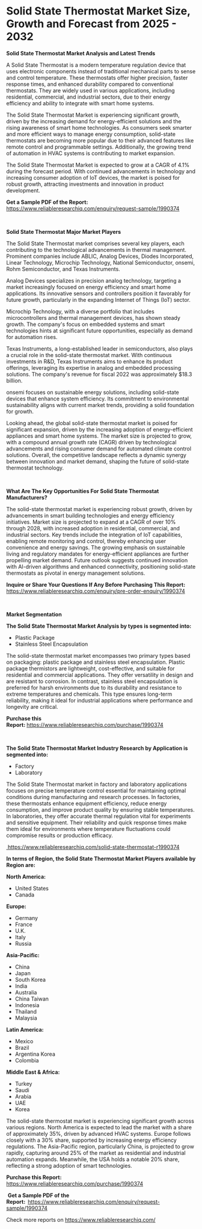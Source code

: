 <p><h1>Solid State Thermostat Market Size, Growth and Forecast from 2025 - 2032</h1></p><p><strong>Solid State Thermostat Market Analysis and Latest Trends</strong></p>
<p><p>A Solid State Thermostat is a modern temperature regulation device that uses electronic components instead of traditional mechanical parts to sense and control temperature. These thermostats offer higher precision, faster response times, and enhanced durability compared to conventional thermostats. They are widely used in various applications, including residential, commercial, and industrial sectors, due to their energy efficiency and ability to integrate with smart home systems.</p><p>The Solid State Thermostat Market is experiencing significant growth, driven by the increasing demand for energy-efficient solutions and the rising awareness of smart home technologies. As consumers seek smarter and more efficient ways to manage energy consumption, solid-state thermostats are becoming more popular due to their advanced features like remote control and programmable settings. Additionally, the growing trend of automation in HVAC systems is contributing to market expansion.</p><p>The Solid State Thermostat Market is expected to grow at a CAGR of 4.1% during the forecast period. With continued advancements in technology and increasing consumer adoption of IoT devices, the market is poised for robust growth, attracting investments and innovation in product development.</p></p>
<p><strong>Get a Sample PDF of the Report:&nbsp;</strong> <a href="https://www.reliableresearchiq.com/enquiry/request-sample/1990374?utm_campaign=3519&utm_medium=2&utm_source=Github&utm_content=ia&utm_term=06042025&utm_id=solid-state-thermostat">https://www.reliableresearchiq.com/enquiry/request-sample/1990374</a></p>
<p>&nbsp;</p>
<p><strong>Solid State Thermostat Major Market Players</strong></p>
<p><p>The Solid State Thermostat market comprises several key players, each contributing to the technological advancements in thermal management. Prominent companies include ABLIC, Analog Devices, Diodes Incorporated, Linear Technology, Microchip Technology, National Semiconductor, onsemi, Rohm Semiconductor, and Texas Instruments. </p><p>Analog Devices specializes in precision analog technology, targeting a market increasingly focused on energy efficiency and smart home applications. Its innovative sensors and controllers position it favorably for future growth, particularly in the expanding Internet of Things (IoT) sector.</p><p>Microchip Technology, with a diverse portfolio that includes microcontrollers and thermal management devices, has shown steady growth. The company's focus on embedded systems and smart technologies hints at significant future opportunities, especially as demand for automation rises.</p><p>Texas Instruments, a long-established leader in semiconductors, also plays a crucial role in the solid-state thermostat market. With continuous investments in R&D, Texas Instruments aims to enhance its product offerings, leveraging its expertise in analog and embedded processing solutions. The company's revenue for fiscal 2022 was approximately $18.3 billion.</p><p>onsemi focuses on sustainable energy solutions, including solid-state devices that enhance system efficiency. Its commitment to environmental sustainability aligns with current market trends, providing a solid foundation for growth.</p><p>Looking ahead, the global solid-state thermostat market is poised for significant expansion, driven by the increasing adoption of energy-efficient appliances and smart home systems. The market size is projected to grow, with a compound annual growth rate (CAGR) driven by technological advancements and rising consumer demand for automated climate control solutions. Overall, the competitive landscape reflects a dynamic synergy between innovation and market demand, shaping the future of solid-state thermostat technology.</p></p>
<p>&nbsp;</p>
<p><strong>What Are The Key Opportunities For Solid State Thermostat Manufacturers?</strong></p>
<p><p>The solid-state thermostat market is experiencing robust growth, driven by advancements in smart building technologies and energy efficiency initiatives. Market size is projected to expand at a CAGR of over 10% through 2028, with increased adoption in residential, commercial, and industrial sectors. Key trends include the integration of IoT capabilities, enabling remote monitoring and control, thereby enhancing user convenience and energy savings. The growing emphasis on sustainable living and regulatory mandates for energy-efficient appliances are further propelling market demand. Future outlook suggests continued innovation with AI-driven algorithms and enhanced connectivity, positioning solid-state thermostats as pivotal in energy management solutions.</p></p>
<p><strong>Inquire or Share Your Questions If Any Before Purchasing This Report:</strong> <a href="https://www.reliableresearchiq.com/enquiry/pre-order-enquiry/1990374?utm_campaign=3519&utm_medium=2&utm_source=Github&utm_content=ia&utm_term=06042025&utm_id=solid-state-thermostat">https://www.reliableresearchiq.com/enquiry/pre-order-enquiry/1990374</a></p>
<p>&nbsp;</p>
<p><strong>Market Segmentation</strong></p>
<p><strong>The Solid State Thermostat Market Analysis by types is segmented into:</strong></p>
<p><ul><li>Plastic Package</li><li>Stainless Steel Encapsulation</li></ul></p>
<p><p>The solid-state thermostat market encompasses two primary types based on packaging: plastic package and stainless steel encapsulation. Plastic package thermistors are lightweight, cost-effective, and suitable for residential and commercial applications. They offer versatility in design and are resistant to corrosion. In contrast, stainless steel encapsulation is preferred for harsh environments due to its durability and resistance to extreme temperatures and chemicals. This type ensures long-term reliability, making it ideal for industrial applications where performance and longevity are critical.</p></p>
<p><strong>Purchase this Report:&nbsp;</strong><a href="https://www.reliableresearchiq.com/purchase/1990374?utm_campaign=3519&utm_medium=2&utm_source=Github&utm_content=ia&utm_term=06042025&utm_id=solid-state-thermostat">https://www.reliableresearchiq.com/purchase/1990374</a></p>
<p>&nbsp;</p>
<p><strong>The Solid State Thermostat Market Industry Research by Application is segmented into:</strong></p>
<p><ul><li>Factory</li><li>Laboratory</li></ul></p>
<p><p>The Solid State Thermostat market in factory and laboratory applications focuses on precise temperature control essential for maintaining optimal conditions during manufacturing and research processes. In factories, these thermostats enhance equipment efficiency, reduce energy consumption, and improve product quality by ensuring stable temperatures. In laboratories, they offer accurate thermal regulation vital for experiments and sensitive equipment. Their reliability and quick response times make them ideal for environments where temperature fluctuations could compromise results or production efficacy.</p></p>
<p><a href="https://www.reliableresearchiq.com/solid-state-thermostat-r1990374?utm_campaign=3519&utm_medium=2&utm_source=Github&utm_content=ia&utm_term=06042025&utm_id=solid-state-thermostat">&nbsp;https://www.reliableresearchiq.com/solid-state-thermostat-r1990374</a></p>
<p><strong>In terms of Region, the Solid State Thermostat Market Players available by Region are:</strong></p>
<p>
    <p> <strong> North America: </strong>
        <ul>
            <li>United States</li>
            <li>Canada</li>
        </ul>
        </p> 
    <p> <strong> Europe: </strong>
        <ul>
            <li>Germany</li>
            <li>France</li>
            <li>U.K.</li>
            <li>Italy</li>
            <li>Russia</li>
        </ul>
        </p> 
    <p> <strong> Asia-Pacific: </strong>
        <ul>
            <li>China</li>
            <li>Japan</li>
            <li>South Korea</li>
            <li>India</li>
            <li>Australia</li>
            <li>China Taiwan</li>
            <li>Indonesia</li>
            <li>Thailand</li>
            <li>Malaysia</li>
        </ul>
        </p> 
    <p> <strong> Latin America: </strong>
        <ul>
            <li>Mexico</li>
            <li>Brazil</li>
            <li>Argentina Korea</li>
            <li>Colombia</li>
        </ul>
        </p> 
    <p> <strong> Middle East & Africa: </strong>
        <ul>
            <li>Turkey</li>
            <li>Saudi</li>
            <li>Arabia</li>
            <li>UAE</li>
            <li>Korea</li>
        </ul>
    </p>
    </p>
<p><p>The solid-state thermostat market is experiencing significant growth across various regions. North America is expected to lead the market with a share of approximately 35%, driven by advanced HVAC systems. Europe follows closely with a 30% share, supported by increasing energy efficiency regulations. The Asia-Pacific region, particularly China, is projected to grow rapidly, capturing around 25% of the market as residential and industrial automation expands. Meanwhile, the USA holds a notable 20% share, reflecting a strong adoption of smart technologies.</p></p>
<p><strong>Purchase this Report: </strong><a href="https://www.reliableresearchiq.com/purchase/1990374?utm_campaign=3519&utm_medium=2&utm_source=Github&utm_content=ia&utm_term=06042025&utm_id=solid-state-thermostat">https://www.reliableresearchiq.com/purchase/1990374</a></p>
<p>&nbsp;<strong>Get a Sample PDF of the Report:&nbsp;&nbsp;</strong><a href="https://www.reliableresearchiq.com/enquiry/request-sample/1990374?utm_campaign=3519&utm_medium=2&utm_source=Github&utm_content=ia&utm_term=06042025&utm_id=solid-state-thermostat">https://www.reliableresearchiq.com/enquiry/request-sample/1990374</a></p>
<p><strong></strong></p>
<p>Check more reports on <a href="https://www.reliableresearchiq.com/?utm_campaign=3519&utm_medium=2&utm_source=Github&utm_content=ia&utm_term=06042025&utm_id=solid-state-thermostat">https://www.reliableresearchiq.com/</a></p>